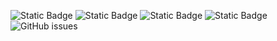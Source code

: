![Static Badge](https://img.shields.io/badge/blacklists-60-000000) ![Static Badge](https://img.shields.io/badge/blacklisted-2988020-cc0000) ![Static Badge](https://img.shields.io/badge/whitelisted-2244-00CC00) ![Static Badge](https://img.shields.io/badge/streaming_blacklist-28107-000000) ![GitHub issues](https://img.shields.io/github/issues/fabriziosalmi/blacklists)
